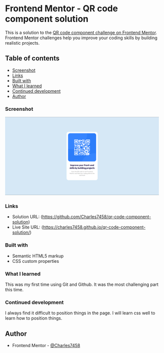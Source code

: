 # Frontend Mentor - QR code component solution

This is a solution to the [QR code component challenge on Frontend Mentor](https://www.frontendmentor.io/challenges/qr-code-component-iux_sIO_H). Frontend Mentor challenges help you improve your coding skills by building realistic projects. 

## Table of contents
  - [Screenshot](#screenshot)
  - [Links](#links)
  - [Built with](#built-with)
  - [What I learned](#what-i-learned)
  - [Continued development](#continued-development)
- [Author](#author)

### Screenshot

![](./Screenshot.png)

### Links

- Solution URL:  (https://github.com/Charles7458/qr-code-component-solution)
- Live Site URL: (https://charles7458.github.io/qr-code-component-solution/)

### Built with

- Semantic HTML5 markup
- CSS custom properties

### What I learned

This was my first time using Git and Github. It was the most challenging part this time. 


### Continued development

I always find it difficult to position things in the page. I will learn css well to learn how to position things.


## Author

- Frontend Mentor - [@Charles7458](https://www.frontendmentor.io/profile/Charles7458)


